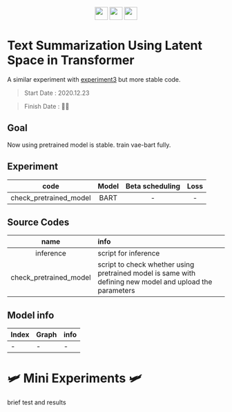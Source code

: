 
<p align="center">
  <a href="https://github.com/pytorch/fairseq"><img src=https://img.shields.io/badge/fairseq-v0.10.1-blue?style=flat height=30px></a> 
  <img src=https://img.shields.io/badge/Python-v3.6.8-green?style=flat&logo=python height=30px></a> 
  <img src=https://img.shields.io/badge/Experiment-v4-orange?style=flat height=30px></a> 
</p>


# Text Summarization Using Latent Space in Transformer

A similar experiment with [experiment3](https://github.com/fxnnxc/text_summarization/tree/main/experiments/experiment3) but more stable code.


> Start Date : 2020.12.23

> Finish Date : 👨‍💻

## Goal
Now using pretrained model is stable.  train vae-bart fully.


## Experiment

|code|Model|Beta scheduling|Loss|
|:-:|:-:|:-:|:-:|
|check_pretrained_model|BART|-|-|


## Source Codes


|name|info|
|:-:|:--|
|inference|script for inference|
|check_pretrained_model|script to check whether using pretrained model is same with defining new model and upload the parameters|

## Model info
|Index|Graph|info|
|---|---|---|
|-|-|-|



# 🛩️ Mini Experiments 🛩️

brief test and results

